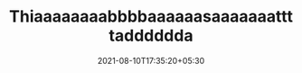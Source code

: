 ---
title: "Thiaaaaaaaabbbbaaaaaasaaaaaaattttadddddda"
date: 2021-08-10T17:35:20+05:30
description:
---